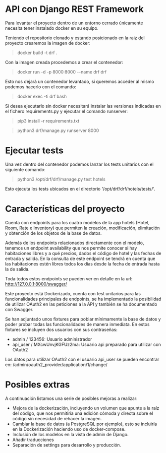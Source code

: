 # API con Django REST Framework

Para levantar el proyecto dentro de un entorno cerrado únicamente necesita tener instalado docker en su equipo.

Teniendo el repositorio clonado y estando posicionado en la raiz del proyecto crearemos la imagen de docker:
> docker build -t drf .

Con la imagen creada procedemos a crear el contenedor:
> docker run -d -p 8000:8000 --name drf drf

Esto nos dejará un contenedor levantado, si queremos acceder al mismo podemos hacerlo con el comando:
> docker exec -ti drf bash

Si desea ejecutarlo sin docker necesitará instalar las versiones indicadas en el fichero requirements.py y ejecutar el comando runserver:
> pip3 install -r requirements.txt

> python3 drf/manage.py runserver 8000

# Ejecutar tests

Una vez dentro del contenedor podemos lanzar los tests unitarios con el siguiente comando:
> python3 /opt/drf/drf/manage.py test hotels

Esto ejecuta los tests ubicados en el directorio '/opt/drf/drf/hotels/tests/'.

# Características del proyecto
Cuenta con endpoints para los cuatro modelos de la app hotels (Hotel, Room, Rate e Inventory) que permiten la creación, modificación, elimitación y obtención de los objetos de la base de datos.

Además de los endpoints relacionados directamente con el modelo, tenemos un endpoint availability que nos permite conocer si hay habitaciones libres y a qué precios, dados el código de hotel y las fechas de entrada y salida.
En la consulta de este endpoint se tendrá en cuenta que las habitaciones estén libres todos los días desde la fecha de entrada hasta la de salida.

Toda todos estos endpoints se pueden ver en detalle en la url: http://127.0.0.1:8000/swagger/

Este proyecto está Dockerizado, cuenta con test unitarios para las funcionalidades principales de endpoints, se ha implementado la posibilidad de utilizar OAuth2 en las peticiones a la API y también se ha documentado con Swagger.

Se han adjuntado unos fixtures para poblar mínimamente la base de datos y poder probar todas las funcionalidades de manera inmediata.
En estos fixtures se incluyen dos usuarios con sus contraseñas:
* admin / 123456: Usuario administrador
* api_user / MXcwUnvjKGFUz2ma: Usuario api preparado para utilizar con OAuth2

Los datos para utilizar OAuth2 con el usuario api_user se pueden encontrar en: /admin/oauth2_provider/application/1/change/

# Posibles extras
A continuación listamos una serie de posibles mejoras a realizar:
* Mejora de la dockerización, incluyendo un volumen que apunte a la raíz del código, que nos permitiría una edición cómoda y directa sobre el código sin necesidad de rehacer la imagen.
* Cambiar la base de datos (a PostgreSQL por ejemplo), esto se incluiría en la Dockerización haciendo uso de docker-compose.
* Inclusión de los modelos en la vista de admin de Django.
* Añadir traducciones
* Separación de settings para desarrollo y producción.
